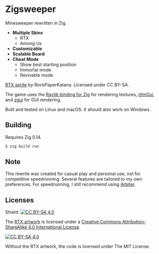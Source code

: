 # Zigsweeper

Minesweeper rewritten in Zig.

* **Multiple Skins**
  * RTX
  * Among Us
* **Customizable**
* **Scalable Board**
* **Cheat Mode**
  * Show best starting position
  * Immortal mode
  * Revivable mode

[RTX sprite](https://www.spriters-resource.com/custom_edited/minesweepercustoms/sheet/180218/) by RockPaperKatana. Licensed under CC BY-SA.

The game uses the [Raylib binding for Zig](https://github.com/Not-Nik/raylib-zig.git) for rendering textures, [rlImGui](https://github.com/raylib-extras/rlImGui.git), and [zgui](https://github.com/zig-gamedev/zgui.git) for GUI rendering.

Built and tested on Linux and macOS. It should also work on Windows.

## Building

Requires Zig 0.14.

```bash
$ zig build run
```

## Note

This rewrite was created for casual play and personal use, not for competitive speedrunning. Several features are tailored to my own preferences.
For speedrunning, I still recommend using [Arbiter](https://minesweepergame.com/download/arbiter.php).

## Licenses

Shield: [![CC BY-SA 4.0][cc-by-sa-shield]][cc-by-sa]

The [RTX artwork](./assets/minesweeper-sprite-rtx-1024.png) is licensed under a
[Creative Commons Attribution-ShareAlike 4.0 International License][cc-by-sa].

[![CC BY-SA 4.0][cc-by-sa-image]][cc-by-sa]

[cc-by-sa]: http://creativecommons.org/licenses/by-sa/4.0/
[cc-by-sa-image]: https://licensebuttons.net/l/by-sa/4.0/88x31.png
[cc-by-sa-shield]: https://img.shields.io/badge/License-CC%20BY--SA%204.0-lightgrey.svg

Without the RTX artwork, the code is licensed under The MIT License.
